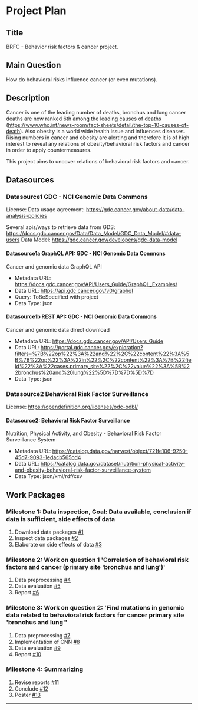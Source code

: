 # Project Plan

## Title
<!-- Give your project a short title. -->
BRFC - Behavior risk factors & cancer project.

## Main Question

<!-- Think about one main question you want to answer based on the data. -->
How do behavioral risks influence cancer (or even mutations). 

## Description

<!-- Describe your data science project in max. 200 words. Consider writing about why and how you attempt it. -->
Cancer is one of the leading number of deaths, bronchus and lung cancer deaths are now ranked 6th among the leading causes of deaths (https://www.who.int/news-room/fact-sheets/detail/the-top-10-causes-of-death). Also obesity is a world wide health issue and influences diseases. Rising numbers in cancer and obesity are alerting and therefore it is of high interest to reveal any relations of obesity/behavioral risk factors and cancer in order to apply countermeasures.

This project aims to uncover relations of behavioral risk factors and cancer.

## Datasources

<!-- Describe each datasources you plan to use in a section. Use the prefic "DatasourceX" where X is the id of the datasource. -->

### Datasource1 GDC - NCI Genomic Data Commons
License: Data usage agreement: https://gdc.cancer.gov/about-data/data-analysis-policies

Several apis/ways to retrieve data from GDS: https://docs.gdc.cancer.gov/Data/Data_Model/GDC_Data_Model/#data-users
Data Model: https://gdc.cancer.gov/developers/gdc-data-model

#### Datasource1a GraphQL API: GDC - NCI Genomic Data Commons
Cancer and genomic data GraphQL API
* Metadata URL: https://docs.gdc.cancer.gov/API/Users_Guide/GraphQL_Examples/
* Data URL: https://api.gdc.cancer.gov/v0/graphql
* Query: ToBeSpecified with project
* Data Type: json

#### Datasource1b REST API: GDC - NCI Genomic Data Commons
Cancer and genomic data direct download
* Metadata URL: https://docs.gdc.cancer.gov/API/Users_Guide
* Data URL: https://portal.gdc.cancer.gov/exploration?filters=%7B%22op%22%3A%22and%22%2C%22content%22%3A%5B%7B%22op%22%3A%22in%22%2C%22content%22%3A%7B%22field%22%3A%22cases.primary_site%22%2C%22value%22%3A%5B%22bronchus%20and%20lung%22%5D%7D%7D%5D%7D
* Data Type: json

### Datasource2 Behavioral Risk Factor Surveillance
License: https://opendefinition.org/licenses/odc-odbl/
#### Datasource2: Behavioral Risk Factor Surveillance
Nutrition, Physical Activity, and Obesity - Behavioral Risk Factor Surveillance System
* Metadata URL: https://catalog.data.gov/harvest/object/721fe106-9250-45d7-9093-1edacb565cd4
* Data URL: https://catalog.data.gov/dataset/nutrition-physical-activity-and-obesity-behavioral-risk-factor-surveillance-system
* Data Type: json/xml/rdf/csv


## Work Packages

<!-- List of work packages ordered sequentially, each pointing to an issue with more details. -->

### Milestone 1: Data inspection, Goal: Data available, conclusion if data is sufficient, side effects of data
1. Download data packages [#1][i1]
2. Inspect data packages [#2][i2]
3. Elaborate on side effects of data [#3][i3]

### Milestone 2: Work on question 1 'Correlation of behavioral risk factors and cancer (primary site 'bronchus and lung')'
1. Data preprocessing [#4][i4]
2. Data evaluation [#5][i5]
3. Report [#6][i6]

### Milestone 3: Work on question 2: 'Find mutations in genomic data related to behavioral risk factors for cancer primary site 'bronchus and lung''
1. Data preprocessing [#7][i7]
2. Implementation of CNN [#8][i8]
3. Data evaluation [#9][i9]
4. Report [#10][i10]

### Milestone 4: Summarizing
1. Revise reports [#11][i11]
2. Conclude [#12][i12]
3. Poster [#13][i13]

---

[i1]: https://github.com/nilapalin/made-template/issues/1
[i2]: https://github.com/nilapalin/made-template/issues/2
[i3]: https://github.com/nilapalin/made-template/issues/3
[i4]: https://github.com/nilapalin/made-template/issues/4
[i5]: https://github.com/nilapalin/made-template/issues/5
[i6]: https://github.com/nilapalin/made-template/issues/6
[i7]: https://github.com/nilapalin/made-template/issues/7
[i8]: https://github.com/nilapalin/made-template/issues/8
[i9]: https://github.com/nilapalin/made-template/issues/9
[i10]: https://github.com/nilapalin/made-template/issues/10
[i11]: https://github.com/nilapalin/made-template/issues/11
[i12]: https://github.com/nilapalin/made-template/issues/12
[i13]: https://github.com/nilapalin/made-template/issues/13

<!--
Comments and Hints:
Demo showing cases with pancreatic cancer with and without mutations in the gene KRAS
https://portal.gdc.cancer.gov/analysis?analysisId=demo-comparison&analysisTableTab=result

Inspect:
Survival Analysis
Survival plot 1: with gene mutation 2: without gene mutation
Age at Diagnosis

Evaluation:
- Differentiate race/ethnicity for cancer and BRFSS
- Differentiate gender for cancer and BRFSS
- Differentiate age for cancer and BRFSS
- search for data with specific genes regarding BRFSS
    https://www.ncbi.nlm.nih.gov/pmc/articles/PMC6226269/ MC4R and LEPR
    MC4R (melanocortin 4 receptor): https://portal.gdc.cancer.gov/genes/ENSG00000166603
    https://de.wikipedia.org/wiki/Melanocortin-4-Rezeptor 'Ferner unterdrückt er das Hungergefühl'

Problem:
Even though the GDC Datasource has a field for exposure weight or BMI, it is not filled in any of their datasets. Therefore, it is not possible to link the obesity numbers of BRFSS dataset to the cancer in general. For this report, a deeper evaluation is used and hence the following assumption is used:
- Genes MC4R and LEPR are involved in exposure of obesity
- Cancer with documented mutations in MC4R and LEPR could be associated to obesity
This are very weak assumptions and I would highly value if there would be a possibility in furture to either add obesity identifying data (like BMI) to cancer data or to make it possible to connect datasets (like in other studies e.g. NAKO (Nationale Gesundheitsstudie) which is not open data)

Also the GDC data is from different countries (united states, canada, ...). Since a lot of data sets are without any specification on that field (country of residence at enrollment), for reasons of ease for that project this is ignored. (TODO: check)

Changes in genes can be harmful but can also be without or with low consequences. Therefore a further view could be to evaluate the impact of the DNA changes.

All the evaluation is not complete since it is on data which potentially be incomplete since the projects are not forced to deliver. In Germany there is a law for delivering cancer related data, however, it only contains a very limited subset of information which GDC is providing.


Hypothesis:
If we can see changes in the values of obesity in every year, this will be somehow reflected in the cancer numbers (esp. with the MC4R and LEPR mutations).
1. show changing data in obesity within brfss data of the last 10 or so years
    LocationDesc == National
    Class == Obesity / Weight Status
    Total == Total

    LocationDesc == National
    Class == Obesity / Weight Status
    Gender == Male or Female

    LocationDesc == National
    Class == Obesity / Weight Status
    Age(years) == 25 - 34 or 35 - 44 or 45 - 54 or 55 - 64 or 65 or older

   
2. show data of cancer cases with and without mutations from gdc over the last 10 or so years (MC4R mutations only relevant 2010-2018)    
3. bring 1. and 2. together and show possible correlations

Problem: no information of completeness in gdc data -> cancer registries
therefore use the outcome with caution and carefulness

4. add more genes to the bin:
    https://www.ncbi.nlm.nih.gov/pmc/articles/PMC8459824/
    SIM1
    POMC
    LEPR
    MRAP2
    ADCY3
    NTRK2
    MC4R
    KSR2
    LEP
    PCSK1
    BDNF
    SH2B1
-->